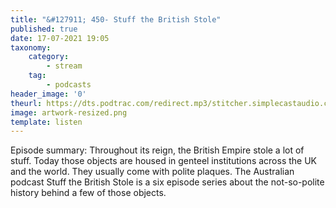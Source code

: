```yaml
---
title: "&#127911; 450- Stuff the British Stole"
published: true
date: 17-07-2021 19:05
taxonomy:
    category:
        - stream
    tag:
        - podcasts
header_image: '0'
theurl: https://dts.podtrac.com/redirect.mp3/stitcher.simplecastaudio.com/3bb687b0-04af-4257-90f1-39eef4e631b6/episodes/16d4782d-57b2-45b4-9b17-e320eb4f1915/audio/128/default.mp3?aid=rss_feed&awCollectionId=3bb687b0-04af-4257-90f1-39eef4e631b6&awEpisodeId=16d4782d-57b2-45b4-9b17-e320eb4f1915&feed=BqbsxVfO
image: artwork-resized.png
template: listen
--- 
```

Episode summary: Throughout its reign, the British Empire stole a lot of stuff. Today those objects are housed in genteel institutions across the UK and the world. They usually come with polite plaques. The Australian podcast Stuff the British Stole is a six episode series about the not-so-polite history behind a few of those objects.
